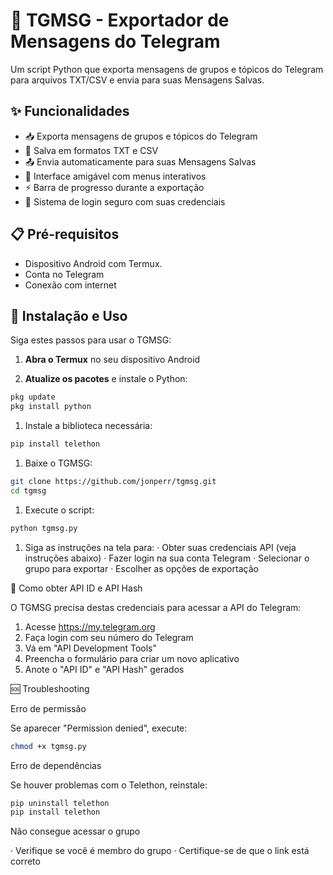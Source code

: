 # 🔐 TGMSG - Exportador de Mensagens do Telegram

Um script Python que exporta mensagens de grupos e tópicos do Telegram para arquivos TXT/CSV e envia para suas Mensagens Salvas.

## ✨ Funcionalidades

- 📥 Exporta mensagens de grupos e tópicos do Telegram
- 💾 Salva em formatos TXT e CSV
- 📤 Envia automaticamente para suas Mensagens Salvas
- 🎯 Interface amigável com menus interativos
- ⚡ Barra de progresso durante a exportação
- 🔐 Sistema de login seguro com suas credenciais

## 📋 Pré-requisitos

- Dispositivo Android com Termux.
- Conta no Telegram
- Conexão com internet

## 🚀 Instalação e Uso

Siga estes passos para usar o TGMSG:

1. **Abra o Termux** no seu dispositivo Android

2. **Atualize os pacotes** e instale o Python:
```bash
pkg update
pkg install python
```

1. Instale a biblioteca necessária:

```bash
pip install telethon
```

1. Baixe o TGMSG:

```bash
git clone https://github.com/jonperr/tgmsg.git
cd tgmsg
```

1. Execute o script:

```bash
python tgmsg.py
```

1. Siga as instruções na tela para:
   · Obter suas credenciais API (veja instruções abaixo)
   · Fazer login na sua conta Telegram
   · Selecionar o grupo para exportar
   · Escolher as opções de exportação

🔑 Como obter API ID e API Hash

O TGMSG precisa destas credenciais para acessar a API do Telegram:

1. Acesse https://my.telegram.org
2. Faça login com seu número do Telegram
3. Vá em "API Development Tools"
4. Preencha o formulário para criar um novo aplicativo
5. Anote o "API ID" e "API Hash" gerados

🆘 Troubleshooting

Erro de permissão

Se aparecer "Permission denied", execute:

```bash
chmod +x tgmsg.py
```

Erro de dependências

Se houver problemas com o Telethon, reinstale:

```bash
pip uninstall telethon
pip install telethon
```

Não consegue acessar o grupo

· Verifique se você é membro do grupo
· Certifique-se de que o link está correto
